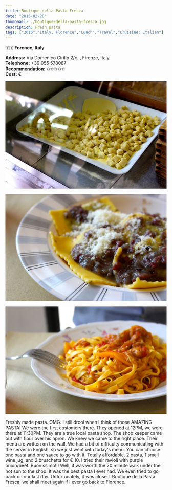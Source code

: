 ```yaml
---
title: Boutique della Pasta Fresca
date: "2015-02-28"
thumbnail: ./boutique-della-pasta-fresca.jpg
description: Fresh pasta
tags: ["2015","Italy, Florence","Lunch","Travel","Cruisine: Italian"]
---
```

🇮🇹 **Forence, Italy**

**Address:** Via Domenico Cirillo 2/c. , Firenze, Italy  
**Telephone:** +39 055 578087  
**Recommendation:** ✩✩✩✩✩  
**Cost:** €

![](./pasta.jpg)

![](./pasta2.jpg)

![](./pasta3.jpg)

Freshly made pasta. OMG. I still drool when I think of those AMAZING PASTA! We were the first customers there. They opened at 12PM, we were there at 11:30PM. They are a true local pasta shop. The shop keeper came out with flour over his apron. We knew we came to the right place. Their menu are written on the wall. We had a bit of difficulty communicating with the server in English, so we just went with today's menu. You can choose one pasta and one sauce to go with it. Totally affordable. 2 pasta, 1 small wine jug, and 2 bruschetta for € 10. I tried their ravioli with purple onion/beef. Buonissimo!!! Well, it was worth the 20 minute walk under the hot sun to the shop. It was the best pasta I ever had. We even tried to go back on our last day. Unfortunately, it was closed. Boutique della Pasta Fresca, we shall meet again if I ever go back to Florence.